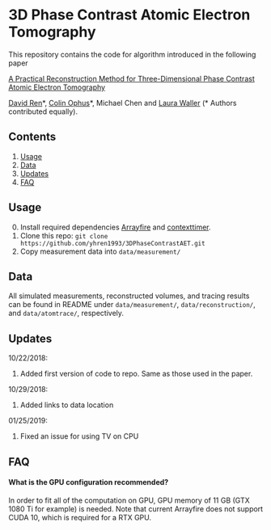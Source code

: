 # 3D Phase Contrast Atomic Electron Tomography
This repository contains the code for algorithm introduced in the following paper

[A Practical Reconstruction Method for Three-Dimensional Phase Contrast Atomic Electron Tomography](https://arxiv.org/abs/1807.03886)

[David Ren](http://scholar.google.com/citations?user=zTsT-cAAAAAJ&hl=en)\*, [Colin Ophus](https://foundry.lbl.gov/people/colin_ophus.html)\*, Michael Chen and [Laura Waller](https://www.laurawaller.com) (\* Authors contributed equally).


## Contents
1. [Usage](#usage)
2. [Data](#data)
3. [Updates](#updates)
4. [FAQ](#FAQ)

## Usage 
0. Install required dependencies [Arrayfire](https://github.com/arrayfire/arrayfire-python) and [contexttimer](https://pypi.org/project/contexttimer/).
1. Clone this repo: ```git clone https://github.com/yhren1993/3DPhaseContrastAET.git```
2. Copy measurement data into ```data/measurement/```

## Data
All simulated measurements, reconstructed volumes, and tracing results can be found in README under ```data/measurement/```,  ```data/reconstruction/```, and  ```data/atomtrace/```, respectively.

## Updates
10/22/2018:
1. Added first version of code to repo. Same as those used in the paper.

10/29/2018:
1. Added links to data location

01/25/2019:
1. Fixed an issue for using TV on CPU

## FAQ
#### What is the GPU configuration recommended?
In order to fit all of the computation on GPU, GPU memory of 11 GB (GTX 1080 Ti for example) is needed. Note that current Arrayfire does not support CUDA 10, which is required for a RTX GPU. 

